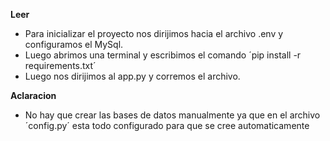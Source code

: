 **Leer**

- Para inicializar el proyecto nos dirijimos hacia el archivo .env y configuramos el MySql.
- Luego abrimos una terminal y escribimos el comando ´pip install -r requirements.txt´
- Luego nos dirijimos al app.py y corremos el archivo.

**Aclaracion**

- No hay que crear las bases de datos manualmente ya que en el archivo ´config.py´ esta todo configurado para que se cree automaticamente